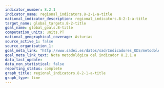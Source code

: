 ```yaml
---
indicator_number: 8.2.1
indicator_name: regional_indicators.8-2-1-a-title
national_indicator_description: regional_indicators.8-2-1-a-title
target_name: global_targets.8-2-title
goal_name: global_goals.8-title
computation_units: units.PT
national_geographical_coverage: Asturias
source_active_1: false
source_organisation_1:  
goal_meta_link: "http://www.sadei.es/datos/sad/Indicadores_ODS/metodologia/8.2.1.a.pdf"
goal_meta_link_text: Nota metodológica del indicador 8.2.1.a
data_last_update:  
data_non_statistical: false
reporting_status: complete
graph_title: regional_indicators.8-2-1-a-title
graph_type: line
---
```

